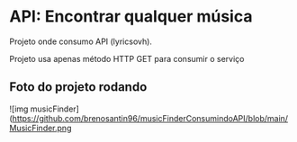 # API: Encontrar qualquer música

Projeto onde consumo API (lyricsovh).

Projeto usa apenas método HTTP GET para consumir o serviço

## Foto do projeto rodando

![img musicFinder](https://github.com/brenosantin96/musicFinderConsumindoAPI/blob/main/MusicFinder.png


